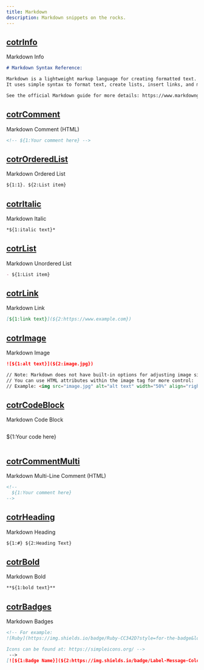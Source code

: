```yaml
---
title: Markdown
description: Markdown snippets on the rocks.
---
```


## [cotrInfo](/snippets/cotrinfo)

Markdown Info

```markdown
# Markdown Syntax Reference:

Markdown is a lightweight markup language for creating formatted text.
It uses simple syntax to format text, create lists, insert links, and more.

See the official Markdown guide for more details: https://www.markdownguide.org/
```

## [cotrComment](/snippets/cotrcomment)

Markdown Comment (HTML)

```markdown
<!-- ${1:Your comment here} -->
```

## [cotrOrderedList](/snippets/cotrorderedlist)

Markdown Ordered List

```markdown
${1:1}. ${2:List item}
```

## [cotrItalic](/snippets/cotritalic)

Markdown Italic

```markdown
*${1:italic text}*
```

## [cotrList](/snippets/cotrlist)

Markdown Unordered List

```markdown
- ${1:List item}
```

## [cotrLink](/snippets/cotrlink)

Markdown Link

```markdown
[${1:link text}](${2:https://www.example.com})
```

## [cotrImage](/snippets/cotrimage)

Markdown Image

```markdown
![${1:alt text}](${2:image.jpg})

// Note: Markdown does not have built-in options for adjusting image size or alignment.
// You can use HTML attributes within the image tag for more control:
// Example: <img src="image.jpg" alt="alt text" width="50%" align="right" />
```

## [cotrCodeBlock](/snippets/cotrcodeblock)

Markdown Code Block

```markdown
```
${1:Your code here}
```
```

## [cotrCommentMulti](/snippets/cotrcommentmulti)

Markdown Multi-Line Comment (HTML)

```markdown
<!--
  ${1:Your comment here}
-->
```

## [cotrHeading](/snippets/cotrheading)

Markdown Heading

```markdown
${1:#} ${2:Heading Text}
```

## [cotrBold](/snippets/cotrbold)

Markdown Bold

```markdown
**${1:bold text}**
```

## [cotrBadges](/snippets/cotrbadges)

Markdown Badges

```markdown
<!-- For example: 
![Ruby](https://img.shields.io/badge/Ruby-CC342D?style=for-the-badge&logo=Ruby&logoColor=white)

Icons can be found at: https://simpleicons.org/ -->
 -->
[![${1:Badge Name}](${2:https://img.shields.io/badge/Label-Message-Color})](${3:https://www.example.com})
```

